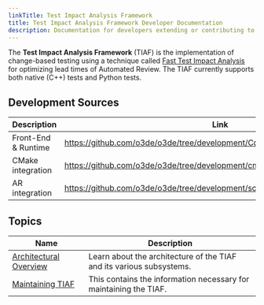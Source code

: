 ```yaml
---
linkTitle: Test Impact Analysis Framework
title: Test Impact Analysis Framework Developer Documentation
description: Documentation for developers extending or contributing to the Test Impact Analysis Framework bundled as part of Open 3D Engine.
---
```


The **Test Impact Analysis Framework** (TIAF) is the implementation of change-based testing using a technique called [Fast Test Impact Analysis](https://www.youtube.com/watch?v=mMzL1UCr0OE) for optimizing lead times of Automated Review. The TIAF currently supports both native (C++) tests and Python tests.

## Development Sources

| Description | Link |
|-|-|
| Front-End & Runtime | https://github.com/o3de/o3de/tree/development/Code/Tools/TestImpactFramework |
| CMake integration | https://github.com/o3de/o3de/tree/development/cmake/TestImpactFramework |
| AR integration | https://github.com/o3de/o3de/tree/development/scripts/build/TestImpactAnalysis |

## Topics

| Name | Description |
|-|-|
| [Architectural Overview](./architectural-overview) | Learn about the architecture of the TIAF and its various subsystems.|
| [Maintaining TIAF](./maintaining-tiaf) | This contains the information necessary for maintaining the TIAF.|
